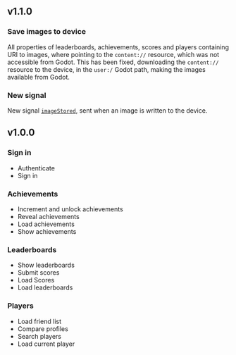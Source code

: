 ## v1.1.0

### Save images to device
All properties of leaderboards, achievements, scores and players containing URI to images, where pointing to the `content://` resource, which was not accessible from Godot. This has been fixed, downloading the `content://` resource to the device, in the `user:/` Godot path, making the images available from Godot.

### New signal
New signal [`imageStored`](plugin/src/main/java/com/jacobibanez/plugin/android/godotplaygameservices/signals/Signals.kt), sent when an image is written to the device.

## v1.0.0

### Sign in
- Authenticate
- Sign in

### Achievements
- Increment and unlock achievements
- Reveal achievements
- Load achievements
- Show achievements

### Leaderboards
-  Show leaderboards
- Submit scores
- Load Scores
- Load leaderboards

### Players
- Load friend list
- Compare profiles
- Search players
- Load current player
